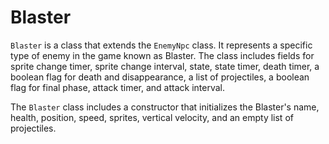 # Blaster

`Blaster` is a class that extends the `EnemyNpc` class. It represents a specific type of enemy in the game known as Blaster. The class includes fields for sprite change timer, sprite change interval, state, state timer, death timer, a boolean flag for death and disappearance, a list of projectiles, a boolean flag for final phase, attack timer, and attack interval.

The `Blaster` class includes a constructor that initializes the Blaster's name, health, position, speed, sprites, vertical velocity, and an empty list of projectiles.